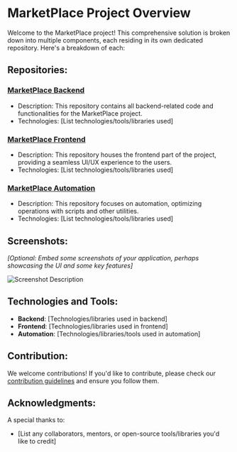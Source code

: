 # MarketPlace Project Overview

Welcome to the MarketPlace project! This comprehensive solution is broken down into multiple components, each residing in its own dedicated repository. Here's a breakdown of each:

## Repositories:

### [MarketPlace Backend](https://github.com/SamuelOkasia/MarketPlaceBackend)
- Description: This repository contains all backend-related code and functionalities for the MarketPlace project.
- Technologies: [List technologies/tools/libraries used]

### [MarketPlace Frontend](#)
- Description: This repository houses the frontend part of the project, providing a seamless UI/UX experience to the users.
- Technologies: [List technologies/tools/libraries used]

### [MarketPlace Automation](#)
- Description: This repository focuses on automation, optimizing operations with scripts and other utilities.
- Technologies: [List technologies/tools/libraries used]

## Screenshots:

*[Optional: Embed some screenshots of your application, perhaps showcasing the UI and some key features]*

![Screenshot Description](URL_TO_SCREENSHOT)

## Technologies and Tools:

- **Backend**: [Technologies/libraries used in backend]
- **Frontend**: [Technologies/libraries used in frontend]
- **Automation**: [Technologies/libraries/tools used in automation]

## Contribution:

We welcome contributions! If you'd like to contribute, please check our [contribution guidelines](#) and ensure you follow them.

## Acknowledgments:

A special thanks to:
- [List any collaborators, mentors, or open-source tools/libraries you'd like to credit]

